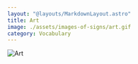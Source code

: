 ```yaml
---
layout: "@layouts/MarkdownLayout.astro"
title: Art
image: ./assets/images-of-signs/art.gif
category: Vocabulary
---
```


![Art](@signs/art.gif)
